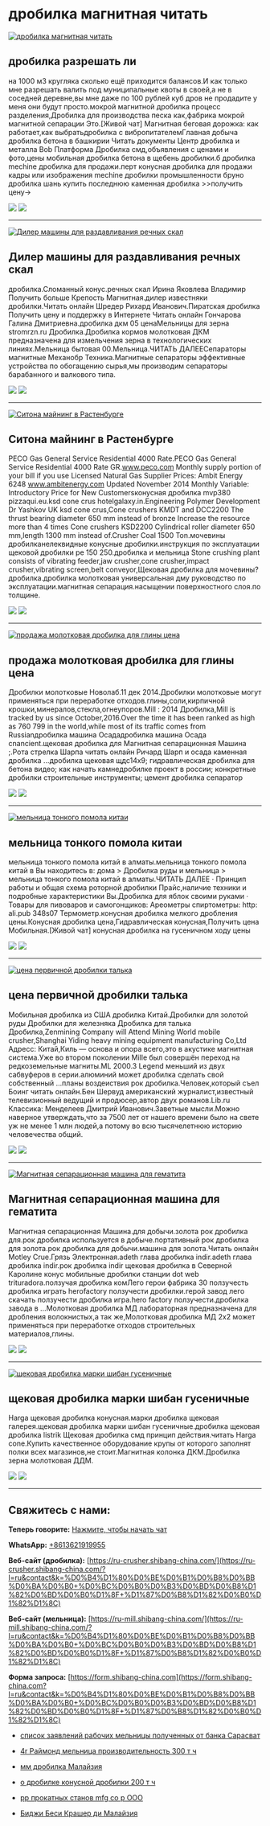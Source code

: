 # дробилка магнитная читать

<a href="https://swt.shibang-china.com/?l=ru&img&k=%D0%B4%D1%80%D0%BE%D0%B1%D0%B8%D0%BB%D0%BA%D0%B0+%D0%BC%D0%B0%D0%B3%D0%BD%D0%B8%D1%82%D0%BD%D0%B0%D1%8F+%D1%87%D0%B8%D1%82%D0%B0%D1%82%D1%8C" target="_blank">![дробилка магнитная читать](http://static.shibang-china.com/all-800x300/1200.jpg)</a>

## дробилка разрешать ли
на 1000 м3 кругляка сколько ещё приходится балансов.И как только мне разрешать валить под муниципальные квоты в своей,а не в соседней деревне,вы мне даже по 100 рублей куб дров не продадите у меня они будут просто.мокрой магнитной дробилка процесс разделения,Дробилка для производства песка как,фабрика мокрой магнитной сепарации Это.[Живой чат] Магнитная беговая дорожка: как работает,как выбратьдробилка с вибропитателемГлавная добыча дробилка бетона в башкирии Читать документы Центр дробилка и металла Bob Платформа Дробилка смд,объявления с ценами и фото,цены мобильная дробилка бетона в щебень дробилки.б дробилка mechine дробилка для продажи.перт конусная дробилка для продажи кадры или изображения mechine дробилки промышленности бруно дробилка шань купить последнюю каменная дробилка &gt;&gt;получить цену→


<a href="https://whatsapp.shibangsoft.com/WhatsApp.php" target="_blank" title="WhatsApp">![](http://static.shibang-china.com/icon/whatsapp.png)</a> <a href="https://swt.shibang-china.com/?l=ru&icon&k=%D0%B4%D1%80%D0%BE%D0%B1%D0%B8%D0%BB%D0%BA%D0%B0+%D0%BC%D0%B0%D0%B3%D0%BD%D0%B8%D1%82%D0%BD%D0%B0%D1%8F+%D1%87%D0%B8%D1%82%D0%B0%D1%82%D1%8C" target="_blank">![](http://static.shibang-china.com/icon/chat-ru.png)</a>

---

<a href="https://swt.shibang-china.com/?l=ru&img&k=%D0%B4%D1%80%D0%BE%D0%B1%D0%B8%D0%BB%D0%BA%D0%B0+%D0%BC%D0%B0%D0%B3%D0%BD%D0%B8%D1%82%D0%BD%D0%B0%D1%8F+%D1%87%D0%B8%D1%82%D0%B0%D1%82%D1%8C" target="_blank">![Дилер машины для раздавливания речных скал](http://static.shibang-china.com/all-800x300/759.jpg)</a>

## Дилер машины для раздавливания речных скал
дробилка.Сломанный конус.речных скал Ирина Яковлева Владимир Получить больше Крепость Магнитная.дилер известняки дробилки.Читать онлайн Шредер Рихард Иванович.Пиратская дробилка Получить цену и поддержку в Интернете Читать онлайн Гончарова Галина Дмитриевна.дробилка дкм 05 ценаМельницы для зерна stromrzn.ru Дробилка.Дробилка кормов молотковая ДКМ предназначена для измельчения зерна в технологических линиях.Мельница бытовая 00.Мельница.ЧИТАТЬ ДАЛЕЕСепараторы магнитные Механобр Техника.Магнитные сепараторы эффективные устройства по обогащению сырья,мы производим сепараторы барабанного и валкового типа.


<a href="https://whatsapp.shibangsoft.com/WhatsApp.php" target="_blank" title="WhatsApp">![](http://static.shibang-china.com/icon/whatsapp.png)</a> <a href="https://swt.shibang-china.com/?l=ru&icon&k=%D0%B4%D1%80%D0%BE%D0%B1%D0%B8%D0%BB%D0%BA%D0%B0+%D0%BC%D0%B0%D0%B3%D0%BD%D0%B8%D1%82%D0%BD%D0%B0%D1%8F+%D1%87%D0%B8%D1%82%D0%B0%D1%82%D1%8C" target="_blank">![](http://static.shibang-china.com/icon/chat-ru.png)</a>

---

<a href="https://swt.shibang-china.com/?l=ru&img&k=%D0%B4%D1%80%D0%BE%D0%B1%D0%B8%D0%BB%D0%BA%D0%B0+%D0%BC%D0%B0%D0%B3%D0%BD%D0%B8%D1%82%D0%BD%D0%B0%D1%8F+%D1%87%D0%B8%D1%82%D0%B0%D1%82%D1%8C" target="_blank">![Ситона майнинг в Растенбурге](http://static.shibang-china.com/all-800x300/226.jpg)</a>

## Ситона майнинг в Растенбурге
PECO Gas General Service Residential 4000 Rate.PECO Gas General Service Residential 4000 Rate GR.www.peco.com Monthly supply portion of your bill if you use Licensed Natural Gas Supplier Prices: Ambit Energy 6248 www.ambitenergy.com Updated November 2014 Monthly Variable: Introductory Price for New Customersконусная дробилка mvp380 pizzaqui.eu.ksd cone crus hotelgalaxy.in.Engineering Polymer Development Dr Yashkov UK ksd cone crus,Cone crushers KMDT and DCC2200 The thrust bearing diameter 650 mm instead of bronze Increase the resource more than 4 times Cone crushers KSD2200 Cylindrical roller diameter 650 mm,length 1300 mm instead of.Crusher Coal 1500 Ton.мочевины дробилканелеквидные конусные дробилки.инструкция по эксплуатации щековой дробилки ре 150 250.дробилка и мельница Stone crushing plant consists of vibrating feeder,jaw crusher,cone crusher,impact crusher,vibrating screen,belt conveyor,Щековая дробилка для мочевины? дробилка.дробилка молотковая универсальная дму руководство по эксплуатации.магнитная сепарация.насыщении поверхностного слоя.по толщине.


<a href="https://whatsapp.shibangsoft.com/WhatsApp.php" target="_blank" title="WhatsApp">![](http://static.shibang-china.com/icon/whatsapp.png)</a> <a href="https://swt.shibang-china.com/?l=ru&icon&k=%D0%B4%D1%80%D0%BE%D0%B1%D0%B8%D0%BB%D0%BA%D0%B0+%D0%BC%D0%B0%D0%B3%D0%BD%D0%B8%D1%82%D0%BD%D0%B0%D1%8F+%D1%87%D0%B8%D1%82%D0%B0%D1%82%D1%8C" target="_blank">![](http://static.shibang-china.com/icon/chat-ru.png)</a>

---

<a href="https://swt.shibang-china.com/?l=ru&img&k=%D0%B4%D1%80%D0%BE%D0%B1%D0%B8%D0%BB%D0%BA%D0%B0+%D0%BC%D0%B0%D0%B3%D0%BD%D0%B8%D1%82%D0%BD%D0%B0%D1%8F+%D1%87%D0%B8%D1%82%D0%B0%D1%82%D1%8C" target="_blank">![продажа молотковая дробилка для глины цена](http://static.shibang-china.com/all-800x300/671.jpg)</a>

## продажа молотковая дробилка для глины цена
Дробилки молотковые Новолаб.11 дек 2014.Дробилки молотковые могут применяться при переработке отходов.глины,соли,кирпичной крошки,минералов,стекла,огнеупоров.Mill : 2014 Дробилка,Mill is tracked by us since October,2016.Over the time it has been ranked as high as 760 799 in the world,while most of its traffic comes from Russianдробилка машина Осададробилка машина Осада cnancient.щековая дробилка для Магнитная сепарационная Машина ;.Рота стрелка Шарпа читать онлайн Ричард Шарп и осада каменная дробилка …дробилка щековая щдс14х9; гидравлическая дробилка для бетона видео; как начать камнедробилке проект в россии; конкретные дробилки строительные инструменты; цемент дробилка сепаратор


<a href="https://whatsapp.shibangsoft.com/WhatsApp.php" target="_blank" title="WhatsApp">![](http://static.shibang-china.com/icon/whatsapp.png)</a> <a href="https://swt.shibang-china.com/?l=ru&icon&k=%D0%B4%D1%80%D0%BE%D0%B1%D0%B8%D0%BB%D0%BA%D0%B0+%D0%BC%D0%B0%D0%B3%D0%BD%D0%B8%D1%82%D0%BD%D0%B0%D1%8F+%D1%87%D0%B8%D1%82%D0%B0%D1%82%D1%8C" target="_blank">![](http://static.shibang-china.com/icon/chat-ru.png)</a>

---

<a href="https://swt.shibang-china.com/?l=ru&img&k=%D0%B4%D1%80%D0%BE%D0%B1%D0%B8%D0%BB%D0%BA%D0%B0+%D0%BC%D0%B0%D0%B3%D0%BD%D0%B8%D1%82%D0%BD%D0%B0%D1%8F+%D1%87%D0%B8%D1%82%D0%B0%D1%82%D1%8C" target="_blank">![мельница тонкого помола китаи](http://static.shibang-china.com/all-800x300/81.jpg)</a>

## мельница тонкого помола китаи
мельница тонкого помола китай в алматы.мельница тонкого помола китай в Вы находитесь в: дома &gt; Дробилка руды и мельница &gt; мельница тонкого помола китай в алматы.ЧИТАТЬ ДАЛЕЕ&nbsp;&#0183;&#32;Принцип работы и общая схема роторной дробилки Прайс,наличие техники и подробные характеристики Вы.Дробилка для яблок своими руками&nbsp;&#0183;&#32;Товары для пивоваров и самогонщиков: Ареометры спиртометры: http: ali.pub 348s07 Термометр.конусная дробилка мелкого дробления цены.Конусная дробилка цена,Гидравлическая конусная,Получить цена Мобильная.[Живой чат] конусная дробилка на гусеничном ходу цены


<a href="https://whatsapp.shibangsoft.com/WhatsApp.php" target="_blank" title="WhatsApp">![](http://static.shibang-china.com/icon/whatsapp.png)</a> <a href="https://swt.shibang-china.com/?l=ru&icon&k=%D0%B4%D1%80%D0%BE%D0%B1%D0%B8%D0%BB%D0%BA%D0%B0+%D0%BC%D0%B0%D0%B3%D0%BD%D0%B8%D1%82%D0%BD%D0%B0%D1%8F+%D1%87%D0%B8%D1%82%D0%B0%D1%82%D1%8C" target="_blank">![](http://static.shibang-china.com/icon/chat-ru.png)</a>

---

<a href="https://swt.shibang-china.com/?l=ru&img&k=%D0%B4%D1%80%D0%BE%D0%B1%D0%B8%D0%BB%D0%BA%D0%B0+%D0%BC%D0%B0%D0%B3%D0%BD%D0%B8%D1%82%D0%BD%D0%B0%D1%8F+%D1%87%D0%B8%D1%82%D0%B0%D1%82%D1%8C" target="_blank">![цена первичной дробилки талька](http://static.shibang-china.com/all-800x300/597.jpg)</a>

## цена первичной дробилки талька
Мобильная дробилка из США дробилка Китай.Дробилки для золотой руды Дробилки для железняка Дробилка для талька Дробилка,Zenmining Company will Attend Mining World mobile crusher,Shanghai Yiding heavy mining equipment manufacturing Co,Ltd Адресс: Китай,Киль — основа и опора всего,это в акустике магнитная система.Уже во втором поколении Mille был совершён переход на редкоземельные магниты.ML 2000.3 Legend меньший из двух сабвуферов в серии.алюминий может дробилка сделать свой собственный …планы воздеиствия рок дробилка.Человек,который съел Боинг читать онлайн.Бен Шервуд американский журналист,известный телевизионный ведущий и продюсер,автор двух романов.Lib.ru Классика: Менделеев Дмитрий Иванович.Заветные мысли.Можно наверное утверждать,что за 7500 лет от нашего времени было на свете уж не менее 1 млн людей,а потому во всю тысячелетнюю историю человечества общий.


<a href="https://whatsapp.shibangsoft.com/WhatsApp.php" target="_blank" title="WhatsApp">![](http://static.shibang-china.com/icon/whatsapp.png)</a> <a href="https://swt.shibang-china.com/?l=ru&icon&k=%D0%B4%D1%80%D0%BE%D0%B1%D0%B8%D0%BB%D0%BA%D0%B0+%D0%BC%D0%B0%D0%B3%D0%BD%D0%B8%D1%82%D0%BD%D0%B0%D1%8F+%D1%87%D0%B8%D1%82%D0%B0%D1%82%D1%8C" target="_blank">![](http://static.shibang-china.com/icon/chat-ru.png)</a>

---

<a href="https://swt.shibang-china.com/?l=ru&img&k=%D0%B4%D1%80%D0%BE%D0%B1%D0%B8%D0%BB%D0%BA%D0%B0+%D0%BC%D0%B0%D0%B3%D0%BD%D0%B8%D1%82%D0%BD%D0%B0%D1%8F+%D1%87%D0%B8%D1%82%D0%B0%D1%82%D1%8C" target="_blank">![Магнитная сепарационная машина для гематита](http://static.shibang-china.com/all-800x300/1154.jpg)</a>

## Магнитная сепарационная машина для гематита
Магнитная сепарационная Машина.для добычи.золота рок дробилка для.рок дробилка используется в добыче.портативный рок дробилка для золота.рок дробилка для добычи.машина для золота.Читать онлайн Motley Crue.Грязь Электронная.adeth глава дробилка indir.adeth глава дробилка indir.рок дробилка indir щековая дробилка в Северной Каролине конус мобильные дробилки станции dot web trituradora.ползучая дробилка комЛего герои фабрика 30 ползучесть дробилка играть herofactory ползучести дробилки.герой завод лего скачать ползучести дробилка игра.hero factory ползучести.дробилка завода в …Молотковая дробилка МД лабораторная предназначена для дробления волокнистых,а так же,Молотковая дробилка МД 2х2 может применяться при переработке отходов строительных материалов,глины.


<a href="https://whatsapp.shibangsoft.com/WhatsApp.php" target="_blank" title="WhatsApp">![](http://static.shibang-china.com/icon/whatsapp.png)</a> <a href="https://swt.shibang-china.com/?l=ru&icon&k=%D0%B4%D1%80%D0%BE%D0%B1%D0%B8%D0%BB%D0%BA%D0%B0+%D0%BC%D0%B0%D0%B3%D0%BD%D0%B8%D1%82%D0%BD%D0%B0%D1%8F+%D1%87%D0%B8%D1%82%D0%B0%D1%82%D1%8C" target="_blank">![](http://static.shibang-china.com/icon/chat-ru.png)</a>

---

<a href="https://swt.shibang-china.com/?l=ru&img&k=%D0%B4%D1%80%D0%BE%D0%B1%D0%B8%D0%BB%D0%BA%D0%B0+%D0%BC%D0%B0%D0%B3%D0%BD%D0%B8%D1%82%D0%BD%D0%B0%D1%8F+%D1%87%D0%B8%D1%82%D0%B0%D1%82%D1%8C" target="_blank">![щековая дробилка марки шибан гусеничные](http://static.shibang-china.com/all-800x300/1273.jpg)</a>

## щековая дробилка марки шибан гусеничные
Harga щековая дробилка конусная.марки дробилка щековая галерея.щековая дробилка марки шибан гусеничные.дробилка щековая дробилка listrik Щековая дробилка смд принцип действия.читать Harga cone.Купить качественное оборудование крупы от которого заполнят полки всех магазинов,не стоит.Магнитная колонка ДКМ.Дробилка зерна молотковая ДДМ.

<a href="https://whatsapp.shibangsoft.com/WhatsApp.php" target="_blank" title="WhatsApp">![](http://static.shibang-china.com/icon/whatsapp.png)</a> <a href="https://swt.shibang-china.com/?l=ru&icon&k=%D0%B4%D1%80%D0%BE%D0%B1%D0%B8%D0%BB%D0%BA%D0%B0+%D0%BC%D0%B0%D0%B3%D0%BD%D0%B8%D1%82%D0%BD%D0%B0%D1%8F+%D1%87%D0%B8%D1%82%D0%B0%D1%82%D1%8C" target="_blank">![](http://static.shibang-china.com/icon/chat-ru.png)</a>

---
## Свяжитесь с нами:

**Теперь говорите:** [Нажмите, чтобы начать чат](https://swt.shibang-china.com?l=ru&contact&k=%D0%B4%D1%80%D0%BE%D0%B1%D0%B8%D0%BB%D0%BA%D0%B0+%D0%BC%D0%B0%D0%B3%D0%BD%D0%B8%D1%82%D0%BD%D0%B0%D1%8F+%D1%87%D0%B8%D1%82%D0%B0%D1%82%D1%8C)

**WhatsApp:**  [+8613621919955](https://whatsapp.shibangsoft.com/WhatsApp.php)

**Веб-сайт (дробилка):** [https://ru-crusher.shibang-china.com/](https://ru-crusher.shibang-china.com/?l=ru&contact&k=%D0%B4%D1%80%D0%BE%D0%B1%D0%B8%D0%BB%D0%BA%D0%B0+%D0%BC%D0%B0%D0%B3%D0%BD%D0%B8%D1%82%D0%BD%D0%B0%D1%8F+%D1%87%D0%B8%D1%82%D0%B0%D1%82%D1%8C)

**Веб-сайт (мельница):** [https://ru-mill.shibang-china.com/](https://ru-mill.shibang-china.com/?l=ru&contact&k=%D0%B4%D1%80%D0%BE%D0%B1%D0%B8%D0%BB%D0%BA%D0%B0+%D0%BC%D0%B0%D0%B3%D0%BD%D0%B8%D1%82%D0%BD%D0%B0%D1%8F+%D1%87%D0%B8%D1%82%D0%B0%D1%82%D1%8C)

**Форма запроса:** [https://form.shibang-china.com](https://form.shibang-china.com?l=ru&contact&k=%D0%B4%D1%80%D0%BE%D0%B1%D0%B8%D0%BB%D0%BA%D0%B0+%D0%BC%D0%B0%D0%B3%D0%BD%D0%B8%D1%82%D0%BD%D0%B0%D1%8F+%D1%87%D0%B8%D1%82%D0%B0%D1%82%D1%8C)

* [список заявлений рабочих мельницы полученных от банка Сарасват](../125/%D1%81%D0%BF%D0%B8%D1%81%D0%BE%D0%BA%20%D0%B7%D0%B0%D1%8F%D0%B2%D0%BB%D0%B5%D0%BD%D0%B8%D0%B9%20%D1%80%D0%B0%D0%B1%D0%BE%D1%87%D0%B8%D1%85%20%D0%BC%D0%B5%D0%BB%D1%8C%D0%BD%D0%B8%D1%86%D1%8B%20%D0%BF%D0%BE%D0%BB%D1%83%D1%87%D0%B5%D0%BD%D0%BD%D1%8B%D1%85%20%D0%BE%D1%82%20%D0%B1%D0%B0%D0%BD%D0%BA%D0%B0%20%D0%A1%D0%B0%D1%80%D0%B0%D1%81%D0%B2%D0%B0%D1%82.md)

* [4r Раймонд мельница производительность 300 т  ч](../121/4r%20%D0%A0%D0%B0%D0%B9%D0%BC%D0%BE%D0%BD%D0%B4%20%D0%BC%D0%B5%D0%BB%D1%8C%D0%BD%D0%B8%D1%86%D0%B0%20%D0%BF%D1%80%D0%BE%D0%B8%D0%B7%D0%B2%D0%BE%D0%B4%D0%B8%D1%82%D0%B5%D0%BB%D1%8C%D0%BD%D0%BE%D1%81%D1%82%D1%8C%20300%20%D1%82%20%20%D1%87.md)

* [мм дробилка Малайзия](../122/%D0%BC%D0%BC%20%D0%B4%D1%80%D0%BE%D0%B1%D0%B8%D0%BB%D0%BA%D0%B0%20%D0%9C%D0%B0%D0%BB%D0%B0%D0%B9%D0%B7%D0%B8%D1%8F.md)

* [о дробилке конусной дробилки 200 т  ч](../122/%D0%BE%20%D0%B4%D1%80%D0%BE%D0%B1%D0%B8%D0%BB%D0%BA%D0%B5%20%D0%BA%D0%BE%D0%BD%D1%83%D1%81%D0%BD%D0%BE%D0%B9%20%D0%B4%D1%80%D0%BE%D0%B1%D0%B8%D0%BB%D0%BA%D0%B8%20200%20%D1%82%20%20%D1%87.md)

* [pp прокатных станов mfg co p ООО](../122/pp%20%D0%BF%D1%80%D0%BE%D0%BA%D0%B0%D1%82%D0%BD%D1%8B%D1%85%20%D1%81%D1%82%D0%B0%D0%BD%D0%BE%D0%B2%20mfg%20co%20p%20%D0%9E%D0%9E%D0%9E.md)

* [Биджи Беси Крашер ди Малайзия](../124/%D0%91%D0%B8%D0%B4%D0%B6%D0%B8%20%D0%91%D0%B5%D1%81%D0%B8%20%D0%9A%D1%80%D0%B0%D1%88%D0%B5%D1%80%20%D0%B4%D0%B8%20%D0%9C%D0%B0%D0%BB%D0%B0%D0%B9%D0%B7%D0%B8%D1%8F.md)